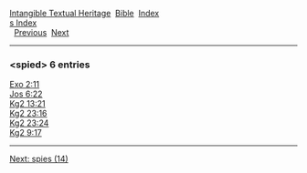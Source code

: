 [Intangible Textual Heritage](../../index)  [Bible](../index) 
[Index](index)   
[s Index](_s_)  
  [Previous](c10783)  [Next](c10785) 

------------------------------------------------------------------------

### &lt;spied&gt; 6 entries

[Exo 2:11](../kjv/exo002.htm#011)  
[Jos 6:22](../kjv/jos006.htm#022)  
[Kg2 13:21](../kjv/kg2013.htm#021)  
[Kg2 23:16](../kjv/kg2023.htm#016)  
[Kg2 23:24](../kjv/kg2023.htm#024)  
[Kg2 9:17](../kjv/kg2009.htm#017)  

------------------------------------------------------------------------

[Next: spies (14)](c10785)
